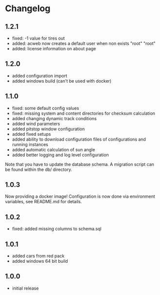 # Changelog

## 1.2.1

* fixed: -1 value for tires out
* added: acweb now creates a default user when non exists "root" "root"
* added: license information on about page

## 1.2.0

* added configuration import
* added windows build (can't be used with docker)

## 1.1.0

* fixed: some default config values
* fixed: missing system and content directories for checksum calculation
* added changing dynamic track conditions
* added wind parameters
* added pitstop window configuration
* added fixed setups
* added ability to download configuration files of configurations and running instances
* added automatic calculation of sun angle
* added better logging and log level configuration

Note that you have to update the database schema. A migration script can be found within the db/ directory.

## 1.0.3

Now providing a docker image! Configuration is now done via environment variables, see README.md for details.

## 1.0.2

* fixed: added missing columns to schema.sql

## 1.0.1

* added cars from red pack
* added windows 64 bit build

## 1.0.0

* initial release
